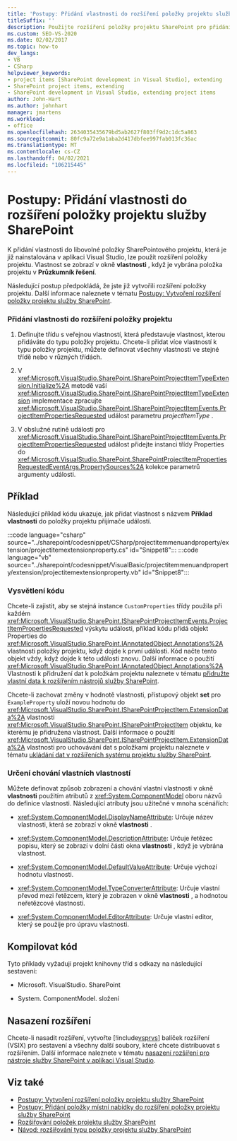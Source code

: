 ```yaml
---
title: 'Postupy: Přidání vlastnosti do rozšíření položky projektu služby SharePoint | Microsoft Docs'
titleSuffix: ''
description: Použijte rozšíření položky projektu SharePoint pro přidání vlastnosti do jakékoli položky SharePointového projektu, která je již nainstalována v aplikaci Visual Studio.
ms.custom: SEO-VS-2020
ms.date: 02/02/2017
ms.topic: how-to
dev_langs:
- VB
- CSharp
helpviewer_keywords:
- project items [SharePoint development in Visual Studio], extending
- SharePoint project items, extending
- SharePoint development in Visual Studio, extending project items
author: John-Hart
ms.author: johnhart
manager: jmartens
ms.workload:
- office
ms.openlocfilehash: 2634035435679bd5ab2627f803ff9d2c1dc5a863
ms.sourcegitcommit: 80fc9a72e9a1aba2d417dbfee997fab013fc36ac
ms.translationtype: MT
ms.contentlocale: cs-CZ
ms.lasthandoff: 04/02/2021
ms.locfileid: "106215445"
---
```

# <a name="how-to-add-a-property-to-a-sharepoint-project-item-extension"></a>Postupy: Přidání vlastnosti do rozšíření položky projektu služby SharePoint
  K přidání vlastnosti do libovolné položky SharePointového projektu, která je již nainstalována v aplikaci Visual Studio, lze použít rozšíření položky projektu. Vlastnost se zobrazí v okně **vlastnosti** , když je vybrána položka projektu v **Průzkumník řešení**.

 Následující postup předpokládá, že jste již vytvořili rozšíření položky projektu. Další informace naleznete v tématu [Postupy: Vytvoření rozšíření položky projektu služby SharePoint](../sharepoint/how-to-create-a-sharepoint-project-item-extension.md).

### <a name="to-add-a-property-to-a-project-item-extension"></a>Přidání vlastnosti do rozšíření položky projektu

1. Definujte třídu s veřejnou vlastností, která představuje vlastnost, kterou přidáváte do typu položky projektu. Chcete-li přidat více vlastností k typu položky projektu, můžete definovat všechny vlastnosti ve stejné třídě nebo v různých třídách.

2. V <xref:Microsoft.VisualStudio.SharePoint.ISharePointProjectItemTypeExtension.Initialize%2A> metodě vaší <xref:Microsoft.VisualStudio.SharePoint.ISharePointProjectItemTypeExtension> implementace zpracujte <xref:Microsoft.VisualStudio.SharePoint.ISharePointProjectItemEvents.ProjectItemPropertiesRequested> událost parametru *projectItemType* .

3. V obslužné rutině události pro <xref:Microsoft.VisualStudio.SharePoint.ISharePointProjectItemEvents.ProjectItemPropertiesRequested> událost přidejte instanci třídy Properties do <xref:Microsoft.VisualStudio.SharePoint.SharePointProjectItemPropertiesRequestedEventArgs.PropertySources%2A> kolekce parametrů argumenty události.

## <a name="example"></a>Příklad
 Následující příklad kódu ukazuje, jak přidat vlastnost s názvem **Příklad vlastnosti** do položky projektu přijímače událostí.

:::code language="csharp" source="../sharepoint/codesnippet/CSharp/projectitemmenuandproperty/extension/projectitemextensionproperty.cs" id="Snippet8":::
:::code language="vb" source="../sharepoint/codesnippet/VisualBasic/projectitemmenuandproperty/extension/projectitemextensionproperty.vb" id="Snippet8":::

### <a name="understand-the-code"></a>Vysvětlení kódu
 Chcete-li zajistit, aby se stejná instance `CustomProperties` třídy použila při každém <xref:Microsoft.VisualStudio.SharePoint.ISharePointProjectItemEvents.ProjectItemPropertiesRequested> výskytu události, příklad kódu přidá objekt Properties do <xref:Microsoft.VisualStudio.SharePoint.IAnnotatedObject.Annotations%2A> vlastnosti položky projektu, když dojde k první události. Kód načte tento objekt vždy, když dojde k této události znovu. Další informace o použití <xref:Microsoft.VisualStudio.SharePoint.IAnnotatedObject.Annotations%2A> Vlastnosti k přidružení dat k položkám projektu naleznete v tématu [přidružte vlastní data k rozšířením nástrojů služby SharePoint](../sharepoint/associating-custom-data-with-sharepoint-tools-extensions.md).

 Chcete-li zachovat změny v hodnotě vlastnosti, přístupový objekt **set** pro `ExampleProperty` uloží novou hodnotu do <xref:Microsoft.VisualStudio.SharePoint.ISharePointProjectItem.ExtensionData%2A> vlastnosti <xref:Microsoft.VisualStudio.SharePoint.ISharePointProjectItem> objektu, ke kterému je přidružena vlastnost. Další informace o použití <xref:Microsoft.VisualStudio.SharePoint.ISharePointProjectItem.ExtensionData%2A> vlastnosti pro uchovávání dat s položkami projektu naleznete v tématu [ukládání dat v rozšířeních systému projektu služby SharePoint](../sharepoint/saving-data-in-extensions-of-the-sharepoint-project-system.md).

### <a name="specify-the-behavior-of-custom-properties"></a>Určení chování vlastních vlastností
 Můžete definovat způsob zobrazení a chování vlastní vlastnosti v okně **vlastnosti** použitím atributů z <xref:System.ComponentModel> oboru názvů do definice vlastnosti. Následující atributy jsou užitečné v mnoha scénářích:

- <xref:System.ComponentModel.DisplayNameAttribute>: Určuje název vlastnosti, která se zobrazí v okně **vlastnosti** .

- <xref:System.ComponentModel.DescriptionAttribute>: Určuje řetězec popisu, který se zobrazí v dolní části okna **vlastnosti** , když je vybrána vlastnost.

- <xref:System.ComponentModel.DefaultValueAttribute>: Určuje výchozí hodnotu vlastnosti.

- <xref:System.ComponentModel.TypeConverterAttribute>: Určuje vlastní převod mezi řetězcem, který je zobrazen v okně **vlastnosti** , a hodnotou neřetězcové vlastnosti.

- <xref:System.ComponentModel.EditorAttribute>: Určuje vlastní editor, který se použije pro úpravu vlastnosti.

## <a name="compile-the-code"></a>Kompilovat kód
 Tyto příklady vyžadují projekt knihovny tříd s odkazy na následující sestavení:

- Microsoft. VisualStudio. SharePoint

- System. ComponentModel. složení

## <a name="deploy-the-extension"></a>Nasazení rozšíření
 Chcete-li nasadit rozšíření, vytvořte [!include[vsprvs](../sharepoint/includes/vsprvs-md.md)] balíček rozšíření (VSIX) pro sestavení a všechny další soubory, které chcete distribuovat s rozšířením. Další informace naleznete v tématu [nasazení rozšíření pro nástroje služby SharePoint v aplikaci Visual Studio](../sharepoint/deploying-extensions-for-the-sharepoint-tools-in-visual-studio.md).

## <a name="see-also"></a>Viz také
- [Postupy: Vytvoření rozšíření položky projektu služby SharePoint](../sharepoint/how-to-create-a-sharepoint-project-item-extension.md)
- [Postupy: Přidání položky místní nabídky do rozšíření položky projektu služby SharePoint](../sharepoint/how-to-add-a-shortcut-menu-item-to-a-sharepoint-project-item-extension.md)
- [Rozšiřování položek projektu služby SharePoint](../sharepoint/extending-sharepoint-project-items.md)
- [Návod: rozšiřování typu položky projektu služby SharePoint](../sharepoint/walkthrough-extending-a-sharepoint-project-item-type.md)

